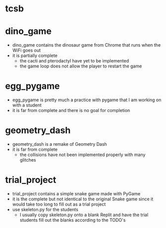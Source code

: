 # tcsb

# dino_game
- dino_game contains the dinosaur game from Chrome that runs when the WiFi goes out
- it is partially complete
  - the cacti and pterodactyl have yet to be implemented
  - the game loop does not allow the player to restart the game

# egg_pygame
- egg_pygame is pretty much a practice with pygame that I am working on with a student
- it is far from complete and there is no goal for completion

# geometry_dash
- geometry_dash is a remake of Geometry Dash
- it is far from complete
  - the collisions have not been implemented properly with many glitches

# trial_project
- trial_project contains a simple snake game made with PyGame
- it is the complete but not identical to the original Snake game since it would take too long to fill out as a trial project
- use skeleton.py for the students
  - I usually copy skeleton.py onto a blank Replit and have the trial students fill out the blanks according to the TODO's
